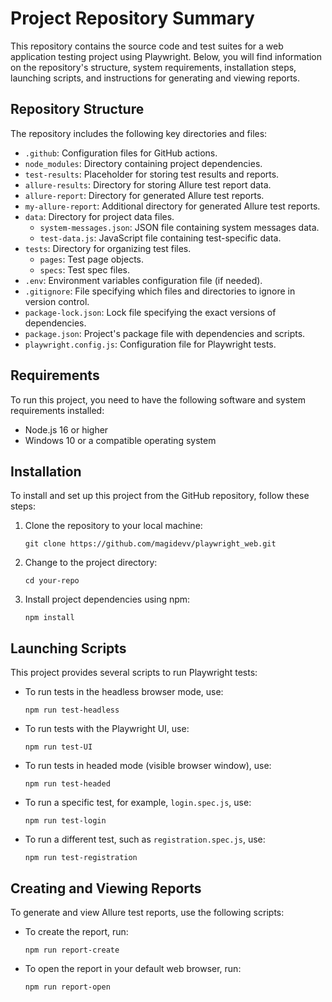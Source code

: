 # Project Repository Summary

This repository contains the source code and test suites for a web application testing project using Playwright. Below, you will find information on the repository's structure, system requirements, installation steps, launching scripts, and instructions for generating and viewing reports.

## Repository Structure

The repository includes the following key directories and files:

- `.github`: Configuration files for GitHub actions.
- `node_modules`: Directory containing project dependencies.
- `test-results`: Placeholder for storing test results and reports.
- `allure-results`: Directory for storing Allure test report data.
- `allure-report`: Directory for generated Allure test reports.
- `my-allure-report`: Additional directory for generated Allure test reports.
- `data`: Directory for project data files.
  - `system-messages.json`: JSON file containing system messages data.
  - `test-data.js`: JavaScript file containing test-specific data.
- `tests`: Directory for organizing test files.
  - `pages`: Test page objects.
  - `specs`: Test spec files.
- `.env`: Environment variables configuration file (if needed).
- `.gitignore`: File specifying which files and directories to ignore in version control.
- `package-lock.json`: Lock file specifying the exact versions of dependencies.
- `package.json`: Project's package file with dependencies and scripts.
- `playwright.config.js`: Configuration file for Playwright tests.

## Requirements

To run this project, you need to have the following software and system requirements installed:

- Node.js 16 or higher
- Windows 10 or a compatible operating system

## Installation

To install and set up this project from the GitHub repository, follow these steps:

1. Clone the repository to your local machine:
   ```shell
   git clone https://github.com/magidevv/playwright_web.git
   ```

2. Change to the project directory:
   ```shell
   cd your-repo
   ```

3. Install project dependencies using npm:
   ```shell
   npm install
   ```

## Launching Scripts

This project provides several scripts to run Playwright tests:

- To run tests in the headless browser mode, use:
  ```shell
  npm run test-headless
  ```

- To run tests with the Playwright UI, use:
  ```shell
  npm run test-UI
  ```

- To run tests in headed mode (visible browser window), use:
  ```shell
  npm run test-headed
  ```

- To run a specific test, for example, `login.spec.js`, use:
  ```shell
  npm run test-login
  ```

- To run a different test, such as `registration.spec.js`, use:
  ```shell
  npm run test-registration
  ```

## Creating and Viewing Reports

To generate and view Allure test reports, use the following scripts:

- To create the report, run:
  ```shell
  npm run report-create
  ```

- To open the report in your default web browser, run:
  ```shell
  npm run report-open
  ```